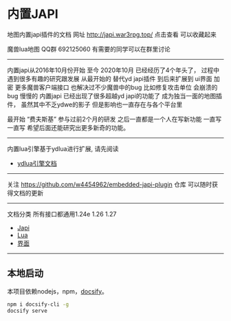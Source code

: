 # 内置JAPI

地图内置japi插件的文档
网址 http://japi.war3rpg.top/  点击查看 可以收藏起来

魔兽lua地图 QQ群 692125060 有需要的同学可以在群里讨论

---

内置japi从2016年10月份开始 至今 2020年10月 已经经历了4个年头了， 过程中遇到很多有趣的研究跟发展 
从最开始的 替代yd japi插件 到后来扩展到 ui界面 加密 更多魔兽客户端接口 也解决过不少魔兽中的bug 比如修复攻击单位 会崩溃的bug
慢慢的 内置japi 已经出现了很多超越yd japi的功能了 成为独当一面的地图插件， 虽然其中不乏ydwe的影子 但是影响也一直存在与各个平台里

最开始 “费夫斯基” 参与过前2个月的研发 之后一直都是一个人在写新功能 一直写一直写 希望后面还能研究出更多新奇的功能。 

---
内置lua引擎基于ydlua进行扩展, 请先阅读

* [ydlua引擎文档](https://github.com/actboy168/jass2lua/blob/master/lua-engine.md)

---
关注 https://github.com/w4454962/embedded-japi-plugin 仓库 可以随时获得文档的更新

--- 
文档分类 所有接口都通用1.24e 1.26 1.27

* [Japi](Japi/_sidebar.md) 
* [Lua](Lua/_sidebar.md)
* [界面](Script/界面/_sidebar.md)

---
## 本地启动

本项目依赖nodejs，npm，[docsify](https://docsify.js.org/)。

```bash
npm i docsify-cli -g
docsify serve
```
